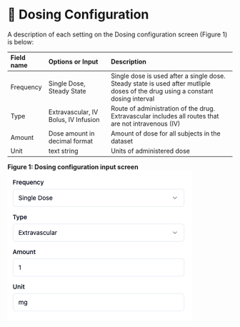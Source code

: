 # 💊 Dosing Configuration

A description of each setting on the Dosing configuration screen (Figure 1) is below:

|Field name|Options or Input|Description|
|:---|:---|:---|
|Frequency|Single Dose, Steady State|Single dose is used after a single dose. Steady state is used after mutliple doses of the drug using a constant dosing interval|
|Type|Extravascular, IV Bolus, IV Infusion|Route of administration of the drug. Extravascular includes all routes that are not intravenous (IV)|
|Amount|Dose amount in decimal format|Amount of dose for all subjects in the dataset|
|Unit|text string|Units of administered dose|

**Figure 1: Dosing configuration input screen**
![Dosing configuration input](./images/Dosing_input.png)
